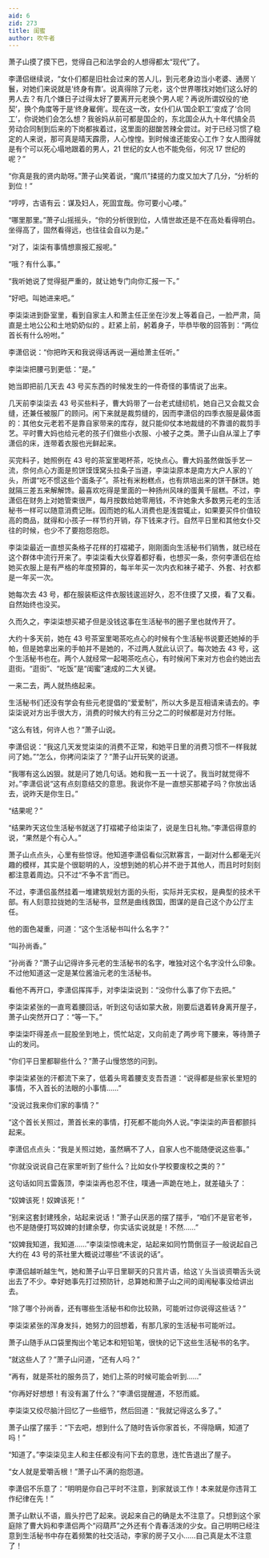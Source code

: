 ```yaml
---
aid: 6
zid: 273
title: 闺蜜
author: 吹牛者
---
```


萧子山摸了摸下巴，觉得自己和法学会的人想得都太“现代”了。

李潇侣继续说，“女仆们都是旧社会过来的苦人儿，到元老身边当小老婆、通房丫鬟，对她们来说就是‘终身有靠’。说真得除了元老，这个世界哪找对她们这么好的男人去？有几个嫌日子过得太好了要离开元老换个男人呢？再说所谓奴役的‘绝契’，换个角度等于是‘终身雇佣’。现在这一改，女仆们从‘国企职工’变成了‘合同工’，你说她们会怎么想？我爸妈从前可都是国企的，东北国企从九十年代搞全员劳动合同制到后来的下岗都挨着过，这里面的甜酸苦辣全尝过。对于已经习惯了稳定的人来说，那可真是晴天霹雳，人心惶惶。到时候谁还能安心工作？女人图得就是有个可以死心塌地跟着的男人，21 世纪的女人也不能免俗，何况 17 世纪的呢？”

“你真是我的贤内助呀。”萧子山笑着说，“魔爪”揉搓的力度又加大了几分，“分析的到位！”

“哼哼，古语有云：谋及妇人，死固宜哉。你可要小心喽。”

“哪里那里。”萧子山摇摇头，“你的分析很到位，人情世故还是不在高处看得明白。坐得高了，固然看得远，也往往会自以为是。”

“对了，柒柒有事情想禀报汇报呢。”

“哦？有什么事。”

“我听她说了觉得挺严重的，就让她专门向你汇报一下。”

“好吧。叫她进来吧。”

李柒柒进到卧室里，看到自家主人和萧主任正坐在沙发上等着自己，一脸严肃，简直是土地公公和土地奶奶似的 。赶紧上前，躬着身子，毕恭毕敬的回答到：“两位首长有什么吩咐。”

李潇侣说：“你把昨天和我说得话再说一遍给萧主任听。”

李柒柒把腰弓到更低：“是。”

她当即把前几天去 43 号买东西的时候发生的一件奇怪的事情说了出来。

几天前李柒柒去 43 号买些料子，曹大妈带了一台老式缝纫机，她自己又会裁又会缝，还兼任被服厂的顾问。闲下来就是裁剪缝的，因而李潇侣的四季衣服是最体面的：其他女元老若不是靠自家带来的库存，就只能仰仗本地裁缝的不靠谱的裁剪手艺。平时曹大妈也给元老的孩子们做些小衣服、小被子之类。萧子山自从溜上了李潇侣的床，连带着衣服也光鲜起来。

买完料子，她照例在 43 号的茶室里喝杯茶，吃快点心。曹大妈虽然做饭手艺一流，奈何点心方面是煎饼馍馍窝头拉条子当道，李柒柒原本是南方大户人家的丫头，所谓“吃不惯这些个面条子”。茶社有米粉糕点，也有烘培出来的饼干酥饼。她就隔三差五来解解馋。最喜欢吃得是里面的一种扬州风味的蛋黄千层糕。不过，李潇侣在财务上对她管束很严，每月按数给她零用钱，不许她象大多数男元老的生活秘书一样可以随意消费记账。因而她的私人消费也是浅尝辄止，如果要买件价值较高的商品，就得和小孩子一样节约开销，存下钱来才行。自然平日里和其他女仆交往的时候，也少不了要抱怨抱怨。

李柒柒最近一直想买条格子花样的打褶裙子，刚刚面向生活秘书们销售，就已经在这个群体中流行开来了。李柒柒看大伙穿着都好看，也想买一条，奈何李潇侣在给她买衣服上是有严格的年度预算的，每半年买一次内衣和袜子裙子、外套、衬衣都是一年买一次。

她每次去 43 号，都在服装柜这件衣服钱逡巡好久，忍不住摸了又摸，看了又看。自然始终也没买。

久而久之，李柒柒想买裙子但是没钱这事在生活秘书的圈子里也就传开了。

大约十多天前，她在 43 号茶室里喝茶吃点心的时候有个生活秘书说要还她掉的手帕，但是她拿出来的手帕并不是她的，不过两人就此认识了。每次她去 43 号，这个生活秘书也在。两个人就经常一起喝茶吃点心，有时候闲下来对方也会约她出去逛街。“逛街”、“吃饭”是“闺蜜”速成的二大关键。

一来二去，两人就热络起来。

生活秘书们还没有学会有些元老提倡的“爱爱制”，所以大多是互相请来请去的。李柒柒说对方出手很大方，消费的时候大约有三分之二的时候都是对方付账。

“这么有钱，何许人也？”萧子山说。

李潇侣说：“我这几天发觉柒柒的消费不正常，和她平日里的消费习惯不一样我就问了她。”“怎么，你拷问柒柒了？”萧子山开玩笑的说道。

“我哪有这么凶狠。就是问了她几句话。她和我一五一十说了。我当时就觉得不对。”李潇侣说“这有点刻意结交的意思。我说你不是一直想买那裙子吗？你放出话去，说昨天是你生日。”

“结果呢？”

“结果昨天这位生活秘书就送了打褶裙子给柒柒了，说是生日礼物。”李潇侣得意的说，“果然是个有心人。”

萧子山点点头，心里有些惊讶。他知道李潇侣看似沉默寡言，一副对什么都毫无兴趣的模样，其实是个很聪明的人，没想到她的机心并不逊于其他人，而且时时刻刻都注意着周边。只不过“不争不言”而已。

不过，李潇侣虽然挂着一堆建筑规划方面的头衔，实际并无实权，是典型的技术干部。有人刻意拉拢她的生活秘书，显然是曲线救国，图谋的是自己这个办公厅主任。

他的面色凝重，问道：“这个生活秘书叫什么名字？”

“叫孙尚香。”

“孙尚香？”萧子山记得许多元老的生活秘书的名字，唯独对这个名字没什么印象。不过他知道这一定是某位酱油元老的生活秘书。

看他不再开口，李潇侣挥挥手，对李柒柒说到：“没你什么事了你下去把。”

李柒柒紧张的一直弯着腰回话，听到这句话如蒙大赦，刚要后退着转身离开屋子，萧子山突然开口了：“等一下。”

李柒柒吓得差点一屁股坐到地上，慌忙站定，又向前走了两步弯下腰来，等待萧子山的发问。

“你们平日里都聊些什么？”萧子山慢悠悠的问到。

李柒柒紧张的汗都流下来了，低着头弯着腰支支吾吾道：“说得都是些家长里短的事情，不入首长的法眼的小事情……”

“没说过我来你们家的事情？”

“这个首长关照过，萧首长来的事情，打死都不能向外人说。”李柒柒的声音都颤抖起来。

李潇侣点点头：“我是关照过她，虽然瞒不了人，自家人也不能随便说这些事。”

“你就没说说自己在家里听到了些什么？比如女仆学校要废校之类的？”

这句话如同五雷轰顶，李柒柒再也忍不住，噗通一声跪在地上，就差磕头了：

“奴婢该死！奴婢该死！”

“别来这套封建残余，站起来说话！”萧子山厌恶的摆了摆手，“咱们不是官老爷，也不是随便打骂奴婢的封建余孽，你实话实说就是！不然……”

“奴婢我知道，我知道……”李柒柒惊魂未定，站起来如同竹筒倒豆子一般说起自己大约在 43 号的茶社里大概说过哪些“不该说的话”。

李潇侣越听越生气，她和萧子山平日里聊天的只言片语，给这丫头当谈资嚼舌头说出去了不少。幸好她事先打过预防针，总算她和萧子山之间的闺闱秘事没给讲出去。

“除了哪个孙尚香，还有哪些生活秘书和你比较熟，可能听过你说得这些话？”

李柒柒紧张的浑身发抖，她努力的回想着，有那几家的生活秘书可能听过。

萧子山随手从口袋里掏出个笔记本和短铅笔，很快的记下这些生活秘书的名字。

“就这些人了？”萧子山问道，“还有人吗？”

“再有，就是茶社的服务员了，她们上茶的时候可能会听到……”

“你再好好想想！有没有漏了什么？”李潇侣提醒道，不怒而威。

李柒柒又绞尽脑汁回忆了一些细节，然后回道：“我就记得这么多了。”

萧子山摆了摆手：“下去吧，想到什么了随时告诉你家首长，不得隐瞒，知道了吗！”

“知道了。”李柒柒见主人和主任都没有问下去的意思，连忙告退出了屋子。

“女人就是爱嚼舌根！”萧子山不满的抱怨道。

李潇侣不乐意了：“明明是你自己平时不注意，到家就谈工作！本来就是你违背工作纪律在先！”

萧子山默认不语，眉头拧巴了起来。说起来自己的确是太不注意了。只想到这个家庭除了曹大妈和李潇侣两个“闷葫芦”之外还有个青春活泼的少女。自己明明已经注意到生活秘书中存在着频繁的社交活动，李家的房子又小……自己真是太不注意了！
